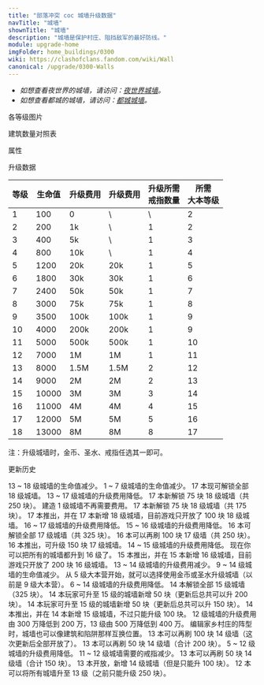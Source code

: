 ```yaml
---
title: "部落冲突 coc 城墙升级数据"
navTitle: "城墙"
shownTitle: "城墙"
description: "城墙是保护村庄、阻挡敌军的最好防线。"
module: upgrade-home
imgFolder: home_buildings/0300
wiki: https://clashofclans.fandom.com/wiki/Wall
canonical: /upgrade/0300-Walls
---
```


- *如想查看夜世界的城墙，请访问：[夜世界城墙](/upgrade/110c-Walls)。*
- *如想查看都城的城墙，请访问：[都城城墙](/upgrade/2200-Walls)。*

<UnitInfo :folder="$frontmatter.imgFolder" imgSrc="Wall18.png" :imgAlt="$frontmatter.navTitle" :description="$frontmatter.description" :isSmallImg="true" />

<SmallTitle>各等级图片</SmallTitle>

<Panel>
    <UnitImgGroup :folder="$frontmatter.imgFolder">
        <UnitImg imgTitle="1 级" imgSrc="Wall1.png" />
        <UnitImg imgTitle="2 级" imgSrc="Wall2.png" />
        <UnitImg imgTitle="3 级" imgSrc="Wall3.png" />
        <UnitImg imgTitle="4 级" imgSrc="Wall4.png" />
        <UnitImg imgTitle="5 级" imgSrc="Wall5.png" />
        <UnitImg imgTitle="6 级" imgSrc="Wall6.png" />
        <UnitImg imgTitle="7 级" imgSrc="Wall7.png" />
        <UnitImg imgTitle="8 级" imgSrc="Wall8.png" />
        <UnitImg imgTitle="9 级" imgSrc="Wall9.png" />
        <UnitImg imgTitle="10 级" imgSrc="Wall10.png" />
        <UnitImg imgTitle="11 级" imgSrc="Wall11.png" />
        <UnitImg imgTitle="12 级" imgSrc="Wall12.png" />
        <UnitImg imgTitle="13 级" imgSrc="Wall13.png" />
        <UnitImg imgTitle="14 级" imgSrc="Wall14.png" />
        <UnitImg imgTitle="15 级" imgSrc="Wall15.png" />
        <UnitImg imgTitle="16 级" imgSrc="Wall16.png" />
        <UnitImg imgTitle="17 级" imgSrc="Wall17_thumb.png" imgHd="Wall17.png"/>
        <UnitImg imgTitle="18 级" imgSrc="Wall18.png" />
    </UnitImgGroup>
</Panel>

<SmallTitle>建筑数量对照表</SmallTitle>

<BuildingNum>
    <BuildingNumRow title="大本等级" num="1,  2,  3,  4,   5,   6,   7,   8,   9,  10, 11 - 13, 14 - 17" />
    <BuildingNumRow title="建筑数量" num="0, 25, 50, 75, 100, 125, 175, 225, 250, 275,     300,     325" />
</BuildingNum>

<SmallTitle>属性</SmallTitle>

<UnitProperties>
    <UnitProperty pKey="占地面积" pValue="1×1" />
    <!-- <UnitProperty pKey="18 级城墙最高可升级" pValue="250 块" /> -->
</UnitProperties>

<SmallTitle>升级数据</SmallTitle>

<script setup>
const tableExtraInfo = [
    {
        "column": 2,
        "type": "cost",
        "gpClass": "building",
        "icon": "Gold"
    },
    {
        "column": 3,
        "type": "cost",
        "gpClass": "building",
        "icon": "Elixir"
    },
    {
        "column": 4,
        "type": "cost",
        "gpClass": "building",
        "icon": "Wall_Ring",
        "noGoldPass": true
    },
];
</script>

<UnitTable :tableExtraInfo="tableExtraInfo">

| 等级 | 生命值 | 升级费用 | 升级费用 | 升级所需<br>戒指数量 | 所需<br>大本等级 |
| ---- |  ---  |   ---   |    ---   |         ---        |       ---       |
|   1  |   100 |     0   |     \    |          \         |        2        |
|   2  |   200 |    1k   |     \    |          1         |        2        |
|   3  |   400 |    5k   |     \    |          1         |        3        |
|   4  |   800 |   10k   |     \    |          1         |        4        |
|   5  |  1200 |   20k   |    20k   |          1         |        5        |
|   6  |  1800 |   30k   |    30k   |          1         |        6        |
|   7  |  2400 |   50k   |    50k   |          1         |        7        |
|   8  |  3000 |   75k   |    75k   |          1         |        8        |
|   9  |  3500 |  100k   |   100k   |          1         |        9        |
|  10  |  4000 |  200k   |   200k   |          1         |        9        |
|  11  |  5000 |  500k   |   500k   |          1         |       10        |
|  12  |  7000 |    1M   |     1M   |          1         |       11        |
|  13  |  8000 |  1.5M   |   1.5M   |          2         |       12        |
|  14  |  9000 |    2M   |     2M   |          2         |       13        |
|  15  | 10000 |    3M   |     3M   |          3         |       14        |
|  16  | 11000 |    4M   |     4M   |          4         |       15        |
|  17  | 12000 |    5M   |     5M   |          5         |       16        |
|  18  | 13000 |    8M   |     8M   |          8         |       17        |
</UnitTable>

注：升级城墙时，金币、圣水、戒指任选其一即可。

<SmallTitle>更新历史</SmallTitle>

<Timeline>
    <TimelineItem date="2025/06/30">
        <TimelineRow>13 ~ 18 级城墙的生命值减少。</TimelineRow>
    </TimelineItem>
    <TimelineItem date="2025/06/16">
        <TimelineRow>1 ~ 7 级城墙的生命值减少。</TimelineRow>
        <TimelineRow>17 本现可解锁全部 18 级城墙。</TimelineRow>
    </TimelineItem>
    <TimelineItem date="2025/03/24">
        <TimelineRow>13 ~ 17 级城墙的升级费用降低。</TimelineRow>
        <TimelineRow>17 本新解锁 75 块 18 级城墙（共 250 块）。</TimelineRow>
    </TimelineItem>
    <TimelineItem date="2025/02/10">
        <TimelineRow>建造 1 级城墙不再需要费用。</TimelineRow>
        <TimelineRow>17 本新解锁 75 块 18 级城墙（共 175 块）。</TimelineRow>
    </TimelineItem>
    <TimelineItem date="2024/11/25">
        <TimelineRow>17 本推出，并在 17 本新增 18 级城墙，目前游戏只开放了 100 块 18 级城墙。</TimelineRow>
        <TimelineRow>16 ~ 17 级城墙的升级费用降低。</TimelineRow>
    </TimelineItem>
    <TimelineItem date="2024/06/18">
        <TimelineRow>15 ~ 16 级城墙的升级费用降低。</TimelineRow>
    </TimelineItem>
    <TimelineItem date="2024/04/17">
        <TimelineRow>16 本可解锁全部 17 级城墙（共 325 块）。</TimelineRow>
    </TimelineItem>
    <TimelineItem date="2024/02/27">
        <TimelineRow>16 本可以再刷 100 块 17 级墙（共 250 块）。</TimelineRow>
    </TimelineItem>
    <TimelineItem date="2023/12/12">
        <TimelineRow>16 本推出，可升级 150 块 17 级城墙。</TimelineRow>
        <TimelineRow>14 ~ 15 级城墙的升级费用降低。</TimelineRow>
    </TimelineItem>
    <TimelineItem date="2023/06/12">
        <TimelineRow>现在你可以把所有的城墙都升到 16 级了。</TimelineRow>
    </TimelineItem>
    <TimelineItem date="2022/10/10">
        <TimelineRow>15 本推出，并在 15 本新增 16 级城墙，目前游戏只开放了 200 块 16 级城墙。</TimelineRow>
        <TimelineRow>13 ~ 14 级城墙的升级费用减少。</TimelineRow>
    </TimelineItem>
    <TimelineItem date="2022/06/27">
        <TimelineRow>9 ~ 14 级城墙的生命值减少。</TimelineRow>
        <TimelineRow>从 5 级大本营开始，就可以选择使用金币或圣水升级城墙（以前是 9 级大本营）。</TimelineRow>
    </TimelineItem>
    <TimelineItem date="2021/12/09">
        <TimelineRow>6 ~ 14 级城墙的升级费用降低。</TimelineRow>
        <TimelineRow>14 本解锁全部 15 级城墙（325 块）。</TimelineRow>
    </TimelineItem>
    <TimelineItem date="2021/09/27">
        <TimelineRow>14 本玩家可升至 15 级的城墙新增 50 块（更新后总共可以升 200 块）。</TimelineRow>
    </TimelineItem>
    <TimelineItem date="2021/06/14">
        <TimelineRow>14 本玩家可升至 15 级的城墙新增 50 块（更新后总共可以升 150 块）。</TimelineRow>
    </TimelineItem>
    <TimelineItem date="2021/04/12">
        <TimelineRow>14 本推出，并在 14 本新增 15 级城墙，不过只能升级 100 块。</TimelineRow>
        <TimelineRow>12 级城墙的升级费用由 300 万降低到 200 万，13 级由 500 万降低到 400 万。</TimelineRow>
    </TimelineItem>
    <TimelineItem date="2020/12/07">
        <TimelineRow>编辑家乡村庄的阵型时，城墙也可以像建筑和陷阱那样互换位置。</TimelineRow>
    </TimelineItem>
    <TimelineItem date="2020/10/12">
        <TimelineRow>13 本可以再刷 100 块 14 级墙（这次更新后全部开放了）。</TimelineRow>
    </TimelineItem>
    <TimelineItem date="2020/06/22">
        <TimelineRow>13 本可以再刷 50 块 14 级墙（合计 200 块）。</TimelineRow>
    </TimelineItem>
    <TimelineItem date="2020/03/30">
        <TimelineRow>5 ~ 12 级城墙的升级费用降低。</TimelineRow>
        <TimelineRow>11 ~ 12 级城墙需要的戒指减少。</TimelineRow>
        <TimelineRow>13 本可以再刷 50 块 14 级墙（合计 150 块）。</TimelineRow>
    </TimelineItem>
    <TimelineItem date="2019/12/09">
        <TimelineRow>13 本开放，新增 14 级城墙（但是只能升 100 块）。</TimelineRow>
    </TimelineItem>
    <TimelineItem date="2019/06/18">
        <TimelineRow>12 本可以将所有城墙升至 13 级（之前只能升级 250 块）。</TimelineRow>
    </TimelineItem>
    <TimelineItem :historyBottom="true" />
</Timeline>
